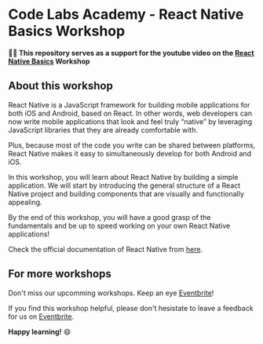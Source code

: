 # Code Labs Academy - React Native Basics Workshop

**👨‍💻 This repository serves as a support for the youtube video on the [React Native Basics](https://www.youtube.com/watch?v=nnNxpnOpcpM&t=1s) Workshop**

## About this workshop

React Native is a JavaScript framework for building mobile applications for both iOS and Android, based on React. In other words, web developers can now write mobile applications that look and feel truly “native” by leveraging JavaScript libraries that they are already comfortable with.

Plus, because most of the code you write can be shared between platforms, React Native makes it easy to simultaneously develop for both Android and iOS.

In this workshop, you will learn about React Native by building a simple application. We will start by introducing the general structure of a React Native project and building components that are visually and functionally appealing.

By the end of this workshop, you will have a good grasp of the fundamentals and be up to speed working on your own React Native applications!

Check the official documentation of React Native from [here](https://reactnative.dev/docs/getting-started).

## For more workshops

Don't miss our upcomming workshops. Keep an eye [Eventbrite](https://www.eventbrite.co.uk/o/code-labs-academy-40913049543)!

If you find this workshop helpful, please don't hesistate to leave a feedback for us on [Eventbrite](https://www.eventbrite.co.uk/o/code-labs-academy-40913049543).

**Happy learning!** 😄
